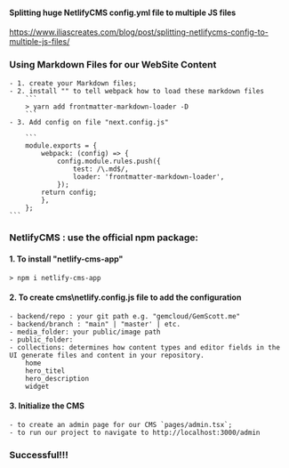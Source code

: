#### Splitting huge NetlifyCMS config.yml file to multiple JS files

https://www.iliascreates.com/blog/post/splitting-netlifycms-config-to-multiple-js-files/

### Using Markdown Files for our WebSite Content

    - 1. create your Markdown files;
    - 2. install "" to tell webpack how to load these markdown files
        ```
        > yarn add frontmatter-markdown-loader -D
        ```
    - 3. Add config on file "next.config.js"

        ```
        module.exports = {
            webpack: (config) => {
                config.module.rules.push({
                    test: /\.md$/,
                    loader: 'frontmatter-markdown-loader',
                });
            return config;
            },
        };
    ```

### NetlifyCMS : use the official npm package:

#### 1. To install "netlify-cms-app"

```
> npm i netlify-cms-app
```

#### 2. To create cms\netlify.config.js file to add the configuration

    - backend/repo : your git path e.g. "gemcloud/GemScott.me"
    - backend/branch : "main" | "master' | etc.
    - media_folder: your public/image path
    - public_folder:
    - collections: determines how content types and editor fields in the UI generate files and content in your repository.
        home
        hero_titel
        hero_description
        widget

#### 3. Initialize the CMS

    - to create an admin page for our CMS `pages/admin.tsx`;
    - to run our project to navigate to http://localhost:3000/admin

### Successful!!!

